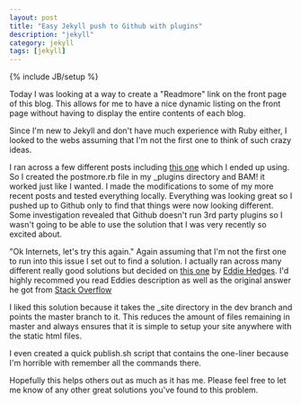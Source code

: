 ```yaml
---
layout: post
title: "Easy Jekyll push to Github with plugins"
description: "jekyll"
category: jekyll 
tags: [jekyll]
---
```

{% include JB/setup %}

Today I was looking at a way to create a "Readmore" link on the front page of
this blog. This allows for me to have a nice dynamic listing on the front page
without having to display the entire contents of each blog.

Since I'm new to Jekyll and don't have much experience with Ruby either, I
looked to the webs assuming that I'm not the first one to think of such crazy
ideas.

<!--more-->

I ran across a few different posts including [this one](http://www.jacquesf.com/2011/03/creating-excerpts-in-jekyll-with-wordpress-style-more-html-comments/) 
which I ended up using. So I created the postmore.rb file in my \_plugins
directory and BAM! it worked just like I wanted. I made the modifications to
some of my more recent posts and tested everything locally. Everything was
looking great so I pushed up to Github only to find that things were now
looking different. Some investigation revealed that Github doesn't run 3rd
party plugins so I wasn't going to be able to use the solution that I was very
recently so excited about.

"Ok Internets, let's try this again." Again assuming that I'm not the first
one to run into this issue I set out to find a solution. I actually ran across
many different really good solutions but decided on [this one](http://edhedges.com/blog/2012/07/30/jekyll-with-plugins-hosted-on-github-pages/)
by [Eddie Hedges](https://twitter.com/Dwedard). I'd highly recommed you read
Eddies description as well as the original answer he got from [Stack Overflow](http://stackoverflow.com/a/11679993/1813873)

I liked this solution because it takes the \_site directory in the dev branch
and points the master branch to it. This reduces the amount of files remaining
in master and always ensures that it is simple to setup your site anywhere
with the static html files.

I even created a quick publish.sh script that contains the one-liner because
I'm horrible with remember all the commands there.

Hopefully this helps others out as much as it has me. Please feel free to let
me know of any other great solutions you've found to this problem.
